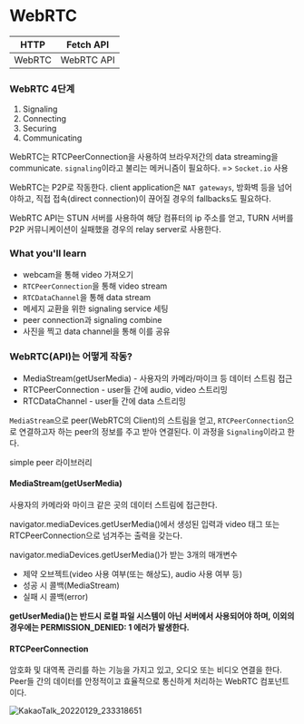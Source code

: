 # WebRTC

| HTTP   | Fetch API  |
| ------ | ---------- |
| WebRTC | WebRTC API |

### WebRTC 4단계

1. Signaling
2. Connecting
3. Securing
4. Communicating

WebRTC는 RTCPeerConnection을 사용하여 브라우저간의 data streaming을 communicate. `signaling`이라고 불리는 메커니즘이 필요하다. => `Socket.io` 사용

WebRTC는 P2P로 작동한다. client application은 `NAT gateways`, 방화벽 등을 넘어야하고, 직접 접속(direct connection)이 끊어질 경우의 fallbacks도 필요하다.

WebRTC API는 STUN 서버를 사용하여 해당 컴퓨터의 ip 주소를 얻고, TURN 서버를 P2P 커뮤니케이션이 실패했을 경우의 relay server로 사용한다.

### What you'll learn

* webcam을 통해 video 가져오기
* `RTCPeerConnection`을 통해 video stream
* `RTCDataChannel`을 통해 data stream
* 메세지 교환을 위한 signaling service 세팅
* peer connection과 signaling combine
* 사진을 찍고 data channel을 통해 이를 공유

### WebRTC(API)는 어떻게 작동?

- MediaStream(getUserMedia) - 사용자의 카메라/마이크 등 데이터 스트림 접근
- RTCPeerConnection - user들 간에 audio, video 스트리밍
- RTCDataChannel - user들 간에 data 스트리밍

`MediaStream`으로 peer(WebRTC의 Client)의 스트림을 얻고,
`RTCPeerConnection`으로 연결하고자 하는 peer의 정보를 주고 받아 연결된다.
이 과정을 `Signaling`이라고 한다.

simple peer 라이브러리

#### MediaStream(getUserMedia)

사용자의 카메라와 마이크 같은 곳의 데이터 스트림에 접근한다.

navigator.mediaDevices.getUserMedia()에서 생성된 입력과 video 태그 또는 RTCPeerConnection으로 넘겨주는 출력을 갖는다.

navigator.mediaDevices.getUserMedia()가 받는 3개의 매개변수

* 제약 오브젝트(video 사용 여부(또는 해상도), audio 사용 여부 등)
* 성공 시 콜백(MediaStream)
* 실패 시 콜백(error)

**getUserMedia()는 반드시 로컬 파일 시스템이 아닌 서버에서 사용되어야 하며, 이외의 경우에는 PERMISSION_DENIED: 1 에러가 발생한다.**

#### RTCPeerConnection

암호화 및 대역폭 관리를 하는 기능을 가지고 있고, 오디오 또는 비디오 연결을 한다. Peer들 간의 데이터를 안정적이고 효율적으로 통신하게 처리하는 WebRTC 컴포넌트이다.

![KakaoTalk_20220129_233318651](https://user-images.githubusercontent.com/60650518/152140324-b90ae12d-4303-450f-aab3-395e93e12a5c.jpg)
